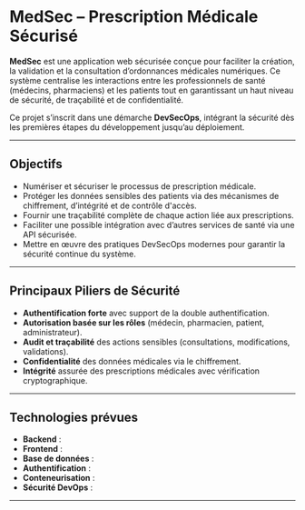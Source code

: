 # MedSec – Prescription Médicale Sécurisé

**MedSec** est une application web sécurisée conçue pour faciliter la création, la validation et la consultation d’ordonnances médicales numériques. Ce système centralise les interactions entre les professionnels de santé (médecins, pharmaciens) et les patients tout en garantissant un haut niveau de sécurité, de traçabilité et de confidentialité.

Ce projet s’inscrit dans une démarche **DevSecOps**, intégrant la sécurité dès les premières étapes du développement jusqu’au déploiement.

---

## Objectifs

- Numériser et sécuriser le processus de prescription médicale.
- Protéger les données sensibles des patients via des mécanismes de chiffrement, d’intégrité et de contrôle d'accès.
- Fournir une traçabilité complète de chaque action liée aux prescriptions.
- Faciliter une possible intégration avec d’autres services de santé via une API sécurisée.
- Mettre en œuvre des pratiques DevSecOps modernes pour garantir la sécurité continue du système.

---

## Principaux Piliers de Sécurité

- **Authentification forte** avec support de la double authentification.
- **Autorisation basée sur les rôles** (médecin, pharmacien, patient, administrateur).
- **Audit et traçabilité** des actions sensibles (consultations, modifications, validations).
- **Confidentialité** des données médicales via le chiffrement.
- **Intégrité** assurée des prescriptions médicales avec vérification cryptographique.

---

## Technologies prévues

- **Backend** : 
- **Frontend** :
- **Base de données** : 
- **Authentification** : 
- **Conteneurisation** : 
- **Sécurité DevOps** : 

---

